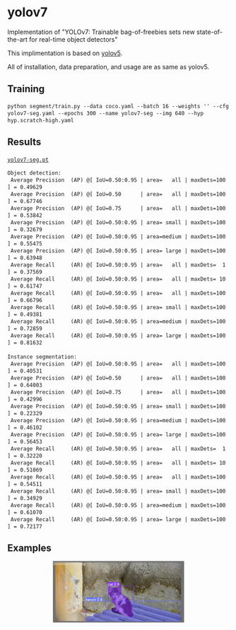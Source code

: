 # yolov7

Implementation of "YOLOv7: Trainable bag-of-freebies sets new state-of-the-art for real-time object detectors"

This implimentation is based on [yolov5](https://github.com/ultralytics/yolov5).

All of installation, data preparation, and usage are as same as yolov5.

## Training

``` shell
python segment/train.py --data coco.yaml --batch 16 --weights '' --cfg yolov7-seg.yaml --epochs 300 --name yolov7-seg --img 640 --hyp hyp.scratch-high.yaml
```

## Results

[`yolov7-seg.pt`](https://github.com/WongKinYiu/yolov7/releases/download/v0.1/yolov7-seg.pt)

```
Object detection:
 Average Precision  (AP) @[ IoU=0.50:0.95 | area=   all | maxDets=100 ] = 0.49629
 Average Precision  (AP) @[ IoU=0.50      | area=   all | maxDets=100 ] = 0.67746
 Average Precision  (AP) @[ IoU=0.75      | area=   all | maxDets=100 ] = 0.53842
 Average Precision  (AP) @[ IoU=0.50:0.95 | area= small | maxDets=100 ] = 0.32679
 Average Precision  (AP) @[ IoU=0.50:0.95 | area=medium | maxDets=100 ] = 0.55475
 Average Precision  (AP) @[ IoU=0.50:0.95 | area= large | maxDets=100 ] = 0.63948
 Average Recall     (AR) @[ IoU=0.50:0.95 | area=   all | maxDets=  1 ] = 0.37569
 Average Recall     (AR) @[ IoU=0.50:0.95 | area=   all | maxDets= 10 ] = 0.61747
 Average Recall     (AR) @[ IoU=0.50:0.95 | area=   all | maxDets=100 ] = 0.66796
 Average Recall     (AR) @[ IoU=0.50:0.95 | area= small | maxDets=100 ] = 0.49381
 Average Recall     (AR) @[ IoU=0.50:0.95 | area=medium | maxDets=100 ] = 0.72859
 Average Recall     (AR) @[ IoU=0.50:0.95 | area= large | maxDets=100 ] = 0.81632

Instance segmentation:
 Average Precision  (AP) @[ IoU=0.50:0.95 | area=   all | maxDets=100 ] = 0.40531
 Average Precision  (AP) @[ IoU=0.50      | area=   all | maxDets=100 ] = 0.64003
 Average Precision  (AP) @[ IoU=0.75      | area=   all | maxDets=100 ] = 0.42996
 Average Precision  (AP) @[ IoU=0.50:0.95 | area= small | maxDets=100 ] = 0.22329
 Average Precision  (AP) @[ IoU=0.50:0.95 | area=medium | maxDets=100 ] = 0.46102
 Average Precision  (AP) @[ IoU=0.50:0.95 | area= large | maxDets=100 ] = 0.56453
 Average Recall     (AR) @[ IoU=0.50:0.95 | area=   all | maxDets=  1 ] = 0.32220
 Average Recall     (AR) @[ IoU=0.50:0.95 | area=   all | maxDets= 10 ] = 0.51069
 Average Recall     (AR) @[ IoU=0.50:0.95 | area=   all | maxDets=100 ] = 0.54511
 Average Recall     (AR) @[ IoU=0.50:0.95 | area= small | maxDets=100 ] = 0.34929
 Average Recall     (AR) @[ IoU=0.50:0.95 | area=medium | maxDets=100 ] = 0.61070
 Average Recall     (AR) @[ IoU=0.50:0.95 | area= large | maxDets=100 ] = 0.72177
```

## Examples

<div align="center">
    <a href="./">
        <img src="./figure/yolov7-seg-example.png" width="59%"/>
    </a>
</div>
